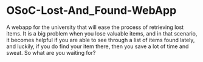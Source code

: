 # OSoC-Lost-And_Found-WebApp
A webapp for the university that will ease the process of retrieving lost items. It is a big problem when you lose valuable items, and in that scenario, it becomes helpful if you are able to see through a list of items found lately, and luckily, if you do find your item there, then you save a lot of time and sweat. So what are you waiting for?
